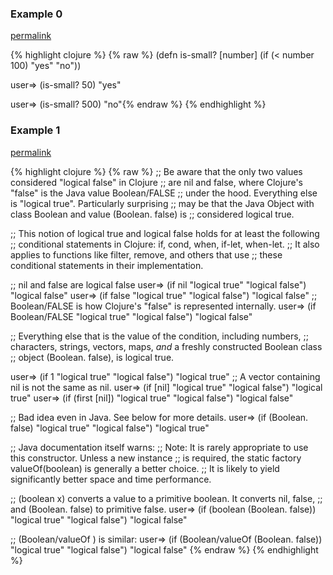 ### Example 0
[permalink](#example-0)

{% highlight clojure %}
{% raw %}
(defn is-small? [number]
  (if (< number 100) "yes" "no"))

user=> (is-small? 50)
"yes"

user=> (is-small? 500)
"no"{% endraw %}
{% endhighlight %}


### Example 1
[permalink](#example-1)

{% highlight clojure %}
{% raw %}
;; Be aware that the only two values considered "logical false" in Clojure
;; are nil and false, where Clojure's "false" is the Java value Boolean/FALSE
;; under the hood.  Everything else is "logical true".  Particularly surprising
;; may be that the Java Object with class Boolean and value (Boolean. false) is
;; considered logical true.

;; This notion of logical true and logical false holds for at least the following
;; conditional statements in Clojure: if, cond, when, if-let, when-let.
;; It also applies to functions like filter, remove, and others that use
;; these conditional statements in their implementation.

;; nil and false are logical false
user=> (if nil "logical true" "logical false")
"logical false"
user=> (if false "logical true" "logical false")
"logical false"
;; Boolean/FALSE is how Clojure's "false" is represented internally.
user=> (if Boolean/FALSE "logical true" "logical false")
"logical false"

;; Everything else that is the value of the condition, including numbers,
;; characters, strings, vectors, maps, _and_ a freshly constructed Boolean class
;; object (Boolean. false), is logical true.

user=> (if 1 "logical true" "logical false")
"logical true"
;; A vector containing nil is not the same as nil.
user=> (if [nil] "logical true" "logical false")
"logical true"
user=> (if (first [nil]) "logical true" "logical false")
"logical false"

;; Bad idea even in Java.  See below for more details.
user=> (if (Boolean. false) "logical true" "logical false")
"logical true"

;; Java documentation itself warns:
;; Note: It is rarely appropriate to use this constructor. Unless a new instance
;; is required, the static factory valueOf(boolean) is generally a better choice.
;; It is likely to yield significantly better space and time performance.

;; (boolean x) converts a value to a primitive boolean.  It converts nil, false,
;; and (Boolean. false) to primitive false.
user=> (if (boolean (Boolean. false)) "logical true" "logical false")
"logical false"

;; (Boolean/valueOf <val>) is similar:
user=> (if (Boolean/valueOf (Boolean. false)) "logical true" "logical false")
"logical false"
{% endraw %}
{% endhighlight %}


